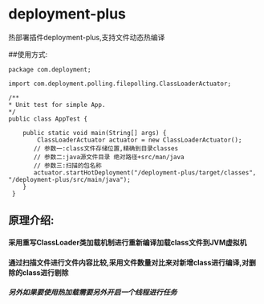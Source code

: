 # deployment-plus
热部署插件deployment-plus,支持文件动态热编译

##使用方式:
    
    package com.deployment;

    import com.deployment.polling.filepolling.ClassLoaderActuator;

    /**
    * Unit test for simple App.
    */
    public class AppTest {

        public static void main(String[] args) {
            ClassLoaderActuator actuator = new ClassLoaderActuator();
           // 参数一:class文件存储位置,精确到目录classes
           // 参数二:java源文件目录 绝对路径+src/man/java
           // 参数三:扫描的包名称
           actuator.startHotDeployment("/deployment-plus/target/classes", "/deployment-plus/src/main/java");
        }
     }


## 原理介绍:
####  采用重写ClassLoader类加载机制进行重新编译加载class文件到JVM虚拟机
####  通过扫描文件进行文件内容比较,采用文件数量对比来对新增class进行编译,对删除的class进行剔除
##### 另外如果要使用热加载需要另外开启一个线程进行任务
